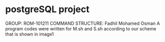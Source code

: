 # postgreSQL project
GROUP: ROM-101211
COMMAND STRUCTURE:
Fadhil
Mohamed
Osman
A program codes were written for  M.sh and S.sh according to our scheme that is shown in image1